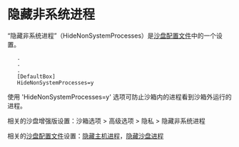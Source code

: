 # 隐藏非系统进程

“隐藏非系统进程”（HideNonSystemProcesses）是[沙盘配置文件](SandboxieIni.md)中的一个设置。

```
   .
   .
   .
   [DefaultBox]
   HideNonSystemProcesses=y
```

使用 'HideNonSystemProcesses=y' 选项可防止沙箱内的进程看到沙箱外运行的进程。

相关的沙盘增强版设置：沙箱选项 > 高级选项 > 隐私 > 隐藏非系统进程

相关的[沙盘配置文件](SandboxieIni.md)设置：[隐藏主机进程](HideHostProcess.md)，[隐藏沙盘进程](HideSbieProcesses.md)
